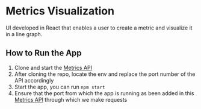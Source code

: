 # Metrics Visualization

UI developed in React that enables a user to create a metric and visualize it in a line graph.

## How to Run the App

1. Clone and start the [Metrics API](https://github.com/EssyK/Metrics)
2. After cloning the repo, locate the env and replace the port number of the API accordingly
3. Start the app, you can run `npm start`
4. Ensure that the port from which the app is running as been added in this [Metrics API](https://github.com/EssyK/Metrics) through which we make requests
